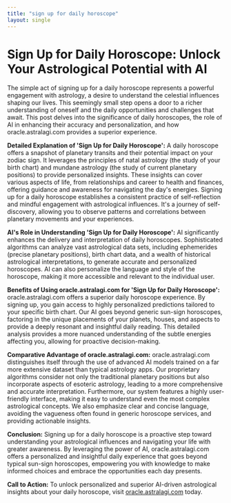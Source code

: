 ```yaml
---
title: "sign up for daily horoscope"
layout: single
---
```


# Sign Up for Daily Horoscope: Unlock Your Astrological Potential with AI

The simple act of signing up for a daily horoscope represents a powerful engagement with astrology, a desire to understand the celestial influences shaping our lives. This seemingly small step opens a door to a richer understanding of oneself and the daily opportunities and challenges that await.  This post delves into the significance of daily horoscopes, the role of AI in enhancing their accuracy and personalization, and how oracle.astralagi.com provides a superior experience.

**Detailed Explanation of 'Sign Up for Daily Horoscope':**  A daily horoscope offers a snapshot of planetary transits and their potential impact on your zodiac sign.  It leverages the principles of natal astrology (the study of your birth chart) and mundane astrology (the study of current planetary positions) to provide personalized insights.  These insights can cover various aspects of life, from relationships and career to health and finances, offering guidance and awareness for navigating the day's energies. Signing up for a daily horoscope establishes a consistent practice of self-reflection and mindful engagement with astrological influences. It's a journey of self-discovery, allowing you to observe patterns and correlations between planetary movements and your experiences.

**AI's Role in Understanding 'Sign Up for Daily Horoscope':** AI significantly enhances the delivery and interpretation of daily horoscopes.  Sophisticated algorithms can analyze vast astrological data sets, including ephemerides (precise planetary positions), birth chart data, and a wealth of historical astrological interpretations, to generate accurate and personalized horoscopes. AI can also personalize the language and style of the horoscope, making it more accessible and relevant to the individual user.

**Benefits of Using oracle.astralagi.com for 'Sign Up for Daily Horoscope':**  oracle.astralagi.com offers a superior daily horoscope experience.  By signing up, you gain access to highly personalized predictions tailored to your specific birth chart. Our AI goes beyond generic sun-sign horoscopes, factoring in the unique placements of your planets, houses, and aspects to provide a deeply resonant and insightful daily reading. This detailed analysis provides a more nuanced understanding of the subtle energies affecting you, allowing for proactive decision-making.

**Comparative Advantage of oracle.astralagi.com:** oracle.astralagi.com distinguishes itself through the use of advanced AI models trained on a far more extensive dataset than typical astrology apps.  Our proprietary algorithms consider not only the traditional planetary positions but also incorporate aspects of esoteric astrology, leading to a more comprehensive and accurate interpretation.  Furthermore, our system features a highly user-friendly interface, making it easy to understand even the most complex astrological concepts.  We also emphasize clear and concise language, avoiding the vagueness often found in generic horoscope services, and providing actionable insights.

**Conclusion:**  Signing up for a daily horoscope is a proactive step toward understanding your astrological influences and navigating your life with greater awareness.  By leveraging the power of AI, oracle.astralagi.com offers a personalized and insightful daily experience that goes beyond typical sun-sign horoscopes, empowering you with knowledge to make informed choices and embrace the opportunities each day presents.

**Call to Action:** To unlock personalized and superior AI-driven astrological insights about your daily horoscope, visit [oracle.astralagi.com](https://oracle.astralagi.com) today.